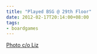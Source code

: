 ```yaml
---
title: "Played BSG @ 29th Floor"
date: 2012-02-17T20:14:00+08:00
tags:
- boardgames
---
```


[Photo c/o Liz](https://www.facebook.com/photo/?fbid=373182156026416&set=a.179417108736256)
